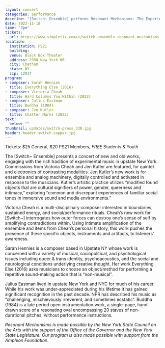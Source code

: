 ```yaml
---
layout: concert
categories: performance
describe: "[Switch~ Ensemble] performs Resonant Mechanisms: The Experimental Tradition in Upstate New York, a concert at PS21 in Chatham, NY featuring two new commissions from Victoria Cheah and Jen Kutler, alongside works by Sarah Hennies and Julius Eastman"
date: 2022-11-18
time: "7pm"
tickets:
  url: https://www.simpletix.com/e/switch-ensemble-resonant-mechanisms-the-e-tickets-117132
location:
  institution: PS21
  building:
  venue: Black Box Theater
  address: 2980 New York 66
  city: Chatham
  state: NY
  zip: 12037
program:
- composer: Sarah Hennies
  title: Everything Else (2016)
- composer: Victoria Cheah
  title: Hard Columns You Within (2022)
- composer: Julius Eastman
  title: Buddha (1984)
- composer: Jen Kutler
  title: Chatter Marks (2022)
text:
  below: ""
thumbnail: updates/switch-press_330.jpg
header: header-switch-copper.jpg
---
```


Tickets: $25 General, $20 PS21 Members, *FREE* Students & Youth

The [Switch~ Ensemble] presents a concert of new and old works, engaging with the rich tradition of experimental music in upstate New York. Commissions from Victoria Cheah and Jen Kutler are featured, for quintet and electronics of contrasting modalities. Jen Kutler’s new work is for ensemble and analog machinery, digitally controlled and activated in response to the musicians. Kutler’s artistic practice utilizes “modified found objects that are cultural signifiers of power, gender, queerness and intimacy,” exploring “common and discrepant experiences of familiar social tones in immersive sound and media environments.”

Victoria Cheah is a multi-disciplinary composer interested in boundaries, sustained energy, and social/performance rituals. Cheah’s new work for [Switch~] interrogates how outer forces can destroy one’s sense of self by amplifying contradictions within. Using intimate amplification of the ensemble and items from Cheah’s personal history, this work pushes the presence of these specific objects, instruments and artifacts, to listeners’ awareness.

Sarah Hennies is a composer based in Upstate NY whose work is concerned with a variety of musical, sociopolitical, and psychological issues including queer & trans identity, psychoacoustics, and the social and neurological conditions underlying creative thought. Her work Everything Else (2016) asks musicians to choose an object/method for performing a repetitive sound-making action that is “non-musical”.

Julius Eastman lived in upstate New York and NYC for much of his career. While his work was under-appreciated during his lifetime it has gained significant recognition in the past decade. NPR has described his music as “challenging, mischievously irreverent, and sometimes ecstatic”. Buddha (1984) is a late period open instrumentation work, a single-page, hand drawn score of a resonating oval encompassing 20 staves of non-durational pitches, without performance instructions.

*Resonant Mechanisms is made possible by the New York State Council on the Arts with the support of the Office of the Governor and the New York State Legislature. Our program is also made possible with support from the Amphion Foundation.*
